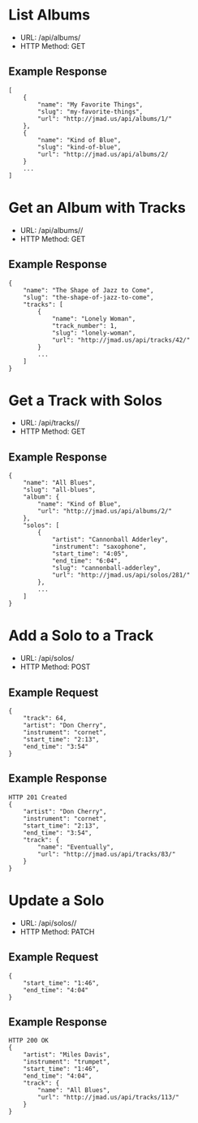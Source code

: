# List Albums

 * URL: /api/albums/
 * HTTP Method: GET
 
## Example Response

    [
        {
            "name": "My Favorite Things",
            "slug": "my-favorite-things",
            "url": "http://jmad.us/api/albums/1/"
        },
        {
            "name": "Kind of Blue",
            "slug": "kind-of-blue",
            "url": "http://jmad.us/api/albums/2/
        }
        ...
    ]

# Get an Album with Tracks

 * URL: /api/albums/<pk>/
 * HTTP Method: GET
 
## Example Response

    {
        "name": "The Shape of Jazz to Come",
        "slug": "the-shape-of-jazz-to-come",
        "tracks": [
            {
                "name": "Lonely Woman",
                "track_number": 1,
                "slug": "lonely-woman",
                "url": "http://jmad.us/api/tracks/42/"
            }
            ...
        ] 
    }
    
# Get a Track with Solos

 * URL: /api/tracks/<pk>/
 * HTTP Method: GET
 
## Example Response

    {
        "name": "All Blues",
        "slug": "all-blues",
        "album": {
            "name": "Kind of Blue",
            "url": "http://jmad.us/api/albums/2/"
        },
        "solos": [
            {
                "artist": "Cannonball Adderley",
                "instrument": "saxophone",
                "start_time": "4:05",
                "end_time": "6:04",
                "slug": "cannonball-adderley",
                "url": "http://jmad.us/api/solos/281/"
            },
            ...
        ]
    }

# Add a Solo to a Track

 * URL: /api/solos/
 * HTTP Method: POST
 
## Example Request

    {
        "track": 64,
        "artist": "Don Cherry",
        "instrument": "cornet",
        "start_time": "2:13",
        "end_time": "3:54"
    }
    
## Example Response

    HTTP 201 Created
    {
        "artist": "Don Cherry",
        "instrument": "cornet",
        "start_time": "2:13",
        "end_time": "3:54",
        "track": {
            "name": "Eventually",
            "url": "http://jmad.us/api/tracks/83/"
        }
    }
    
# Update a Solo

 * URL: /api/solos/<pk>/
 * HTTP Method: PATCH
 
## Example Request

    {
        "start_time": "1:46",
        "end_time": "4:04"
    }
    
## Example Response

    HTTP 200 OK
    {
        "artist": "Miles Davis",
        "instrument": "trumpet",
        "start_time": "1:46",
        "end_time": "4:04",
        "track": {
            "name": "All Blues",
            "url": "http://jmad.us/api/tracks/113/"
        }
    }
